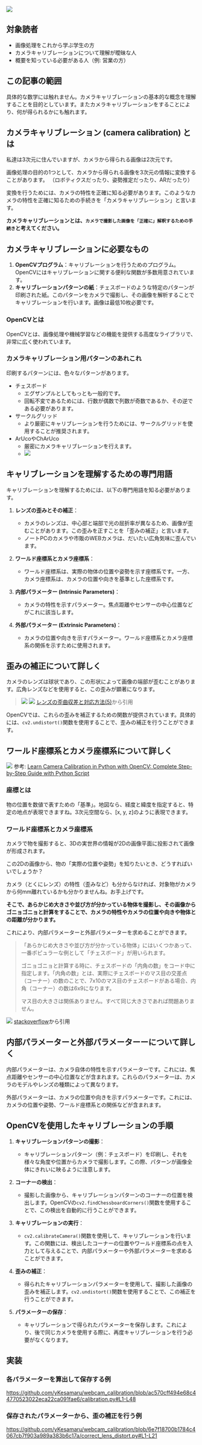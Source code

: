 

![](https://raw.githubusercontent.com/yKesamaru/webcam_calibration/master/assets/eye_catch.png)

## 対象読者
- 画像処理をこれから学ぶ学生の方
- カメラキャリブレーションについて理解が曖昧な人
- 概要を知っている必要がある人（例: 営業の方）

## この記事の範囲
具体的な数学には触れません。カメラキャリブレーションの基本的な概念を理解することを目的としています。またカメラキャリブレーションをすることにより、何が得られるかにも触れます。

## カメラキャリブレーション (camera calibration) とは
私達は3次元に住んでいますが、カメラから得られる画像は2次元です。

画像処理の目的の1つとして、カメラから得られる画像を3次元の情報に変換することがあります。
（ロボティクスだったり、姿勢推定だったり、ARだったり）

変換を行うためには、カメラの特性を正確に知る必要があります。このようなカメラの特性を正確に知るための手続きを「カメラキャリブレーション」と言います。

**カメラキャリブレーションとは、`カメラで撮影した画像を「正確に」解釈するための手続き`と考えてください。**

## カメラキャリブレーションに必要なもの
1. **OpenCVプログラム**：キャリブレーションを行うためのプログラム。OpenCVにはキャリブレーションに関する便利な関数が多数用意されています。
2. **キャリブレーションパターンの紙**：チェスボードのような特定のパターンが印刷された紙。このパターンをカメラで撮影し、その画像を解析することでキャリブレーションを行います。画像は最低10枚必要です。
### OpenCVとは
OpenCVとは、画像処理や機械学習などの機能を提供する高度なライブラリで、非常に広く使われています。
### カメラキャリブレーション用パターンのあれこれ
印刷するパターンには、色々なパターンがあります。
- チェスボード
  - エグザンプルとしてもっとも一般的です。
  - 回転不変であるためには、行数が偶数で列数が奇数であるか、その逆である必要があります。
- サークルグリッド
  - より厳密にキャリブレーションを行うためには、サークルグリッドを使用することが推奨されます。
- ArUcoやChArUco
  - 厳密にカメラキャリブレーションを行えます。
  - ![](https://raw.githubusercontent.com/yKesamaru/webcam_calibration/master/assets/2023-09-20-15-33-10.png)
## キャリブレーションを理解するための専門用語
キャリブレーションを理解するためには、以下の専門用語を知る必要があります。
1. **レンズの歪みとその補正**：
   - カメラのレンズは、中心部と端部で光の屈折率が異なるため、画像が歪むことがあります。この歪みを正すことを「歪みの補正」と言います。
   - ノートPCのカメラや市販のWEBカメラは、だいたい広角気味に歪んでいます。

2. **ワールド座標系とカメラ座標系**：
   - ワールド座標系は、実際の物体の位置や姿勢を示す座標系です。一方、カメラ座標系は、カメラの位置や向きを基準とした座標系です。

3. **内部パラメーター (Intrinsic Parameters)**：
   - カメラの特性を示すパラメーター。焦点距離やセンサーの中心位置などがこれに該当します。

4. **外部パラメーター (Extrinsic Parameters)**：
   - カメラの位置や向きを示すパラメーター。ワールド座標系とカメラ座標系の関係を示すために使用されます。

## 歪みの補正について詳しく
カメラのレンズは球状であり、この形状によって画像の端部が歪むことがあります。広角レンズなどを使用すると、この歪みが顕著になります。
> ![](https://tokai-kaoninsho.com/wp-content/uploads/2021/06/opencv_chessboard.png)
> ![](https://tokai-kaoninsho.com/wp-content/uploads/2021/06/713601f9a6804ebaa0dd3dc25243c0c3.png)
> [レンズの歪曲収差と対応方法(5)](https://tokai-kaoninsho.com/%E3%82%B3%E3%83%A9%E3%83%A0/%E6%AD%AA%E3%82%93%E3%81%A0%E5%86%99%E7%9C%9F%E3%81%AE%E8%A3%9C%E6%AD%A3/)から引用

OpenCVでは、これらの歪みを補正するための関数が提供されています。具体的には、`cv2.undistort()`関数を使用することで、歪みの補正を行うことができます。

## ワールド座標系とカメラ座標系について詳しく
![](https://raw.githubusercontent.com/yKesamaru/webcam_calibration/master/assets/2023-09-20-15-41-29.png)
参考: [Learn Camera Calibration in Python with OpenCV: Complete Step-by-Step Guide with Python Script](https://www.youtube.com/watch?v=3h7wgR5fYik&t=1066s)
### 座標とは
物の位置を数値で表すための「基準」。地図なら、経度と緯度を指定すると、特定の地点が表現できますね。3次元空間なら、[x, y, z]のように表現できます。
### ワールド座標系とカメラ座標系
カメラで物を撮影すると、3Dの実世界の情報が2Dの画像平面に投影されて画像が形成されます。

この2Dの画像から、物の「実際の位置や姿勢」を知りたいとき、どうすればいいでしょうか？

カメラ（とくにレンズ）の特性（歪みなど）も分からなければ、対象物がカメラから何mm離れているかも分かりませんね。お手上げです。

**そこで、あらかじめ大きさや並び方が分かっている物体を撮影し、その画像からゴニョゴニョと計算をすることで、カメラの特性やカメラの位置や向きや物体との距離が分かります。**

これにより、内部パラメーターと外部パラメーターを求めることができます。

> 「あらかじめ大きさや並び方が分かっている物体」にはいくつかあって、一番ポピュラーな例として「チェスボード」が用いられます。
> 
> ゴニョゴニョと計算する時に、チェスボードの「内角の数」をコード中に指定します。「内角の数」とは、実際にチェスボードのマス目の交差点（コーナー）の数のことで、7x10のマス目のチェスボードがある場合、内角（コーナー）の数は6x9になります。
> 
> マス目の大きさは関係ありません。すべて同じ大きさであれば問題ありません。

![](assets/checker_board.jpg)
[stackoverflow](https://stackoverflow.com/questions/44008003/camera-pose-estimation-from-homography-or-with-solvepnp-function)から引用


## 内部パラメーターと外部パラメーターーについて詳しく

内部パラメーターは、カメラ自体の特性を示すパラメーターです。これには、焦点距離やセンサーの中心位置などが含まれます。これらのパラメーターは、カメラのモデルやレンズの種類によって異なります。

外部パラメーターは、カメラの位置や向きを示すパラメーターです。これには、カメラの位置や姿勢、ワールド座標系との関係などが含まれます。


## OpenCVを使用したキャリブレーションの手順
1. **キャリブレーションパターンの撮影**：
   - キャリブレーションパターン（例：チェスボード）を印刷し、それを様々な角度や位置からカメラで撮影します。この際、パターンが画像全体にきれいに映るように注意します。

2. **コーナーの検出**：
   - 撮影した画像から、キャリブレーションパターンのコーナーの位置を検出します。OpenCVの`cv2.findChessboardCorners()`関数を使用することで、この検出を自動的に行うことができます。

3. **キャリブレーションの実行**：
   - `cv2.calibrateCamera()`関数を使用して、キャリブレーションを行います。この関数には、検出したコーナーの位置やワールド座標系の点を入力として与えることで、内部パラメーターや外部パラメーターを求めることができます。

4. **歪みの補正**：
   - 得られたキャリブレーションパラメーターを使用して、撮影した画像の歪みを補正します。`cv2.undistort()`関数を使用することで、この補正を行うことができます。

5. **パラメーターの保存**：
   - キャリブレーションで得られたパラメーターを保存します。これにより、後で同じカメラを使用する際に、再度キャリブレーションを行う必要がなくなります。


## 実装
### 各パラメーターを算出して保存する例
https://github.com/yKesamaru/webcam_calibration/blob/ac570cff494e68c44770523022eca22ca091fae6/calibration.py#L1-L48

### 保存されたパラメーターから、歪の補正を行う例
https://github.com/yKesamaru/webcam_calibration/blob/6e7f18700b1784c4067cb7f903a989a383b6c17a/correct_lens_distort.py#L1-L21